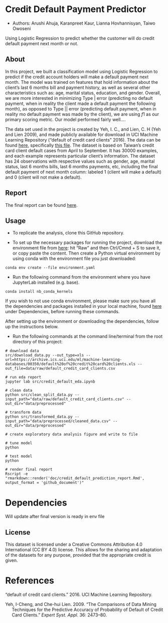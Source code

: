 
# Credit Default Payment Predictor

-   Authors: Arushi Ahuja, Karanpreet Kaur, Lianna Hovhannisyan, Taiwo
    Owoseni

Using Logistic Regression to predict whether the customer will do credit
default payment next month or not.

## About

In this project, we built a classification model using Logistic
Regression to predict if the credit account holders will make a default
payment next month. The model was trained on features that hold
information about the client’s last 6 months bill and payment history,
as well as several other characteristics such as: age, marital status,
education, and gender. Overall, we are more interested in minimizing
Type \| error (predicting no default payment, when in reality the client
made a default payment the following month), as opposed to Type \|\|
error (predicting default payment, when in reality mo default payment
was made by the client), we are using *f*1 as our primary scoring
metric. Our model performed fairly well….

The data set used in the project is created by Yeh, I. C., and Lien, C.
H (Yeh and Lien 2009), and made publicly available for download in UCI
Machine Learning Repository (“<span class="nocase">default of credit
card clients</span>” 2016). The data can be found
[here](https://archive-beta.ics.uci.edu/ml/datasets/default+of+credit+card+clients),
specifically [this
file](https://archive.ics.uci.edu/ml/machine-learning-databases/00350/default%20of%20credit%20card%20clients.xls).
The dataset is based on Taiwan’s credit card client default cases from
April to September. It has 30000 examples, and each example represents
particular client’s information. The dataset has 24 observations with
respective values such as gender, age, marital status, last 6 months
bills, last 6 months payments, etc, including the final default payment
of next month column: labeled 1 (client will make a default) and 0
(client will not make a default).

## Report

The final report can be found
[here](https://github.com/UBC-MDS/credit_default_prediction/blob/main/doc/).

## Usage

-   To replicate the analysis, clone this GitHub repository.

-   To set up the necessary packages for running the project, download
    the environment file from
    [here](https://github.com/UBC-MDS/credit_default_prediction/blob/main/environment.yaml):
    hit “Raw” and then Ctrl/Cmnd + S to save it, or copy paste the
    content. Then create a Python virtual environment by using conda
    with the environment file you just downloaded:

<!-- -->

    conda env create --file environment.yaml

-   Run the following command from the environment where you have
    JupyterLab installed (e.g. base).

<!-- -->

    conda install nb_conda_kernels

If you wish to not use conda environment, please make sure you have all
the dependencies and packages installed in your local machine, found
[here](#dependencies) under Dependencies, before running these commands.

After setting up the environment or downloading the dependencies, follow
up the instructions below.

-   Run the following commands at the command line/terminal from the
    root directory of this project:

<!-- -->

    # download data
    src/download_data.py --out_type=xls --url=https://archive.ics.uci.edu/ml/machine-learning-databases/00350/default%20of%20credit%20card%20clients.xls --out_file=data/raw/default_credit_card_clients.csv

    # run eda report
    jupyter lab src/credit_default_eda.ipynb

    # clean data  
    python src/clean_split_data.py --input_path="data/raw/default_credit_card_clients.csv" --out_dir="data/preprocessed"

    # transform data
    python src/transformed_data.py --input_path="data/preprocessed/cleaned_data.csv" --out_dir="data/preprocessed"

    # create exploratory data analysis figure and write to file 

    # tune model
    python 

    # test model
    python 

    # render final report
    Rscript -e "rmarkdown::render('doc/credit_default_prediction_report.Rmd', output_format = 'github_document')"

# Dependencies

Will update after final version is ready in env file

## License

This dataset is licensed under a Creative Commons Attribution 4.0
International (CC BY 4.0) license. This allows for the sharing and
adaptation of the datasets for any purpose, provided that the
appropriate credit is given.

# References

<div id="refs" class="references csl-bib-body hanging-indent">

<div id="ref-misc_default_of_credit_card_clients_350" class="csl-entry">

“<span class="nocase">default of credit card clients</span>.” 2016. UCI
Machine Learning Repository.

</div>

<div id="ref-Yeh2009TheCO" class="csl-entry">

Yeh, I-Cheng, and Che-hui Lien. 2009. “The Comparisons of Data Mining
Techniques for the Predictive Accuracy of Probability of Default of
Credit Card Clients.” *Expert Syst. Appl.* 36: 2473–80.

</div>

</div>
